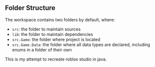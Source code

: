 ## Folder Structure

The workspace contains two folders by default, where:

- `src`: the folder to maintain sources
- `lib`: the folder to maintain dependencies
- `src.Game`: the folder where project is located
- `src.Game.Data`: the folder where all data types are declared, including enums in a folder of their own

This is my attempt to recreate roblox studio in java.